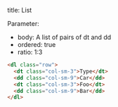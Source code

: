 title: List

Parameter:
* body: A list of pairs of dt and dd
* ordered: true
* ratio: 1:3

```html
<dl class="row">
  <dt class="col-sm-3">Type</dt>
  <dd class="col-sm-9">Car</dd>
  <dt class="col-sm-3">Foo</dt>
  <dd class="col-sm-9">Bar</dd>
</dl>
```
